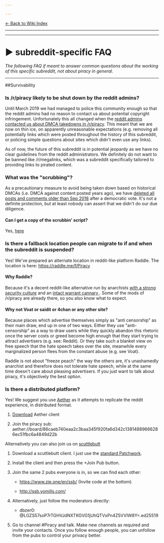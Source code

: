 ---
---
[<- Back to Wiki Index](https://www.reddit.com/r/Piracy/wiki/index)

---
---

# ► subreddit-specific FAQ

*The following FAQ if meant to answer common questions about the working of this specific subreddit, not about piracy in general.*

---
##Survivability
### Is /r/piracy likely to be shut down by the reddit admins?

Until March 2019 we had managed to police this community enough so that the reddit admins had no reason to contact us about potential copyright infringement. Unfortunately this all changed when the [reddit admins contacted us about DMCA takedowns in /r/piracy](https://www.reddit.com/r/Piracy/comments/b28d9q/rpiracy_has_received_a_notice_of_multiple/). This meant that we are now on thin ice, on apparently unreasonable expectations (e.g. removing all potentially links which were posted throughout the history of this subreddit, or policing simple questions about sites which didn't even use any links).

As of now, the future of this subreddit is in potential jeopardy as we have no clear guidelines from the reddit administrators. We definitely do not want to be banned like /r/megalinks, which was a subreddit specifically tailored to providing links to pirated content.

### What was the "scrubbing"?

As a precautionary measure to avoid being taken down based on historical DMCAs (i.e. DMCA against content posted years ago), we have [deleted all posts and comments older than Sep 2018](https://www.reddit.com/r/Piracy/comments/b4pkwp/scrubbin_the_deck/) after a democratic vote. It's not a definite protection, but at least nobody can assert that we didn't do our due diligence.

#### Can I get a copy of the scrubbin' script?

Yes, [here](https://github.com/db0/subredditScrubber)

### Is there a fallback location people can migrate to if and when the subreddit is suspended?

Yes! We've prepared an alternate location in reddit-like platform Raddle. The location is here: https://raddle.me/f/Piracy

#### Why Raddle?

Because it's a decent reddit-like alternative run by anarchists [with a strong security culture](https://raddle.me/wiki/privacy_policy) and an [intact warrant cannary ](https://raddle.me/wiki/warrant_canary). Some of the mods of /r/piracy are already there, so you also know what to expect.

#### Why not Voat or saidit or 4chan or any other site?

Because places which advertise themselves simply as "anti censorship" as their main draw, end up in one of two ways. Either they use "anti-censorship" as a way to draw users while they quickly abandon this rhetoric once the server costs or greed become high enough that they start trying to attract advertisers (e.g. see: Reddit). Or they take such a blanket view on free speech that the hate speech takes over the site, meanwhile every marginalized person flees from the constant abuse (e.g. see Voat).

Raddle is not about "freeze peach" the way the others are, it's unashamedly anarchist and therefore does not tolerate hate speech, while at the same time doesn't care about pleasing advertisers. If you just want to talk about piracy, it's objectively the best option. 

### Is there a distributed platform?

Yes! We suggest you use [Aether](https://getaether.net) as it attempts to replicate the reddit experience, in distributed format.

1. [Download](https://getaether.net/download?utm_source=reddit-piracy&utm_medium=reddit&utm_content=signup-download-link) Aether client
2. Join the piracy sub: aether://board/86caeb740eaa2c3baa345f920fa6d342c13814889666286ec51fbc6a4849d22b

Alternatively you can also join us on [scuttlebutt](https://www.scuttlebutt.nz/getting-started) 

1. Download a scuttlebutt client. I just use the [standard Patchwork](https://ahdinosaur.github.io/patchwork-downloader/).
2. Install the client and then press the  +Join Pub button.
3. Join the same 2 pubs everyone is in, so we can find each other:
   * https://www.zie.one/en/ssb/ (Invite code at the bottom)
   * http://ssb.yomills.com/
4. Alternatively, just follow the moderators directly: 
   * dbzer0: @LGZS57soP7rTGHVJdNXTKGVG1jUhQTVxPn4Z5VVIW8Y=.ed25519
5. Go to channel #Piracy and talk. Make new channels as required and invite your contacts. Once you follow enough people, you can unfollow from the pubs to control your privacy better.